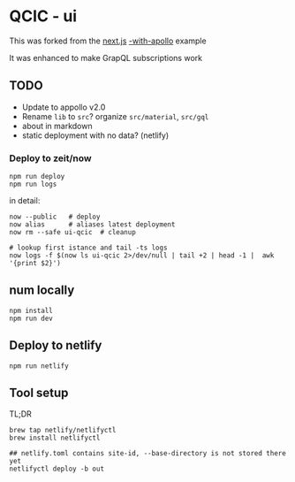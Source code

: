 # QCIC - ui

This was forked from the [next.js](https://github.com/zeit/next.js/) [-with-apollo](https://github.com/zeit/next.js/tree/master/examples/with-apollo) example

It was enhanced to make GrapQL subscriptions work

## TODO
- Update to appollo v2.0
- Rename `lib` to `src`? organize `src/material`, `src/gql`
- about in markdown
- static deployment with no data? (netlify)

### Deploy to zeit/now
```
npm run deploy
npm run logs
```
in detail:
```
now --public   # deploy
now alias      # aliases latest deployment
now rm --safe ui-qcic  # cleanup

# lookup first istance and tail -ts logs
now logs -f $(now ls ui-qcic 2>/dev/null | tail +2 | head -1 |  awk '{print $2}')
```

## num locally
```
npm install
npm run dev
```


## Deploy to netlify
```
npm run netlify
```

## Tool setup
TL;DR
```
brew tap netlify/netlifyctl
brew install netlifyctl

## netlify.toml contains site-id, --base-directory is not stored there yet
netlifyctl deploy -b out
```

